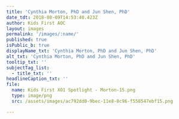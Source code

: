 ```yaml
---
title: 'Cynthia Morton, PhD and Jun Shen, PhD'
date_tdt: 2018-08-09T14:53:40.423Z
author: Kids First AOC
layout: images
permalink: '/images/:name/'
published: true
isPublic_b: true
displayName_txt: 'Cynthia Morton, PhD and Jun Shen, PhD'
alt_txt: 'Cynthia Morton, PhD and Jun Shen, PhD'
tooltip_txt: ''
subjectTag_list:
  - title_txt: ''
headlineCaption_txt: ''
file:
  name: Kids First XO1 Spotlight - Morton-15.png
  type: image/png
  src: /assets/images/ac792dd0-9bec-11e8-8c96-f558547ebf15.png

---
```


